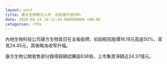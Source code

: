 ```yaml
---
layout: post
title: 康方生物首日上市　初段曾升逾50%
date: 2020-04-24 10:11:44.000000000 +08:00
categories: rthk
---
```


內地生物科技公司康方生物首日在主板掛牌，初段較招股價16.18元高逾50%，高見24.45元，其後略為收窄升幅。

康方生物公開發售部分錄得超額認購逾638倍，上市集資淨額近24.37億元。
